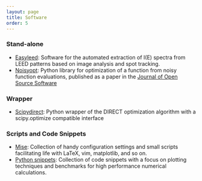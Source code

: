 ```yaml
---
layout: page
title: Software
order: 5
---
```


### Stand-alone

- [Easyleed](http://andim.github.io/easyleed/): Software for the automated extraction of I(E) spectra from LEED patterns based on image analysis and spot tracking.
- [Noisyopt](http://noisyopt.readthedocs.org/): Python library for optimization of a function from noisy function evaluations, published as a paper in the [Journal of Open Source Software](http://dx.doi.org/10.21105/joss.00258)

### Wrapper

- [Scipydirect](http://scipydirect.readthedocs.org/): Python wrapper of the DIRECT optimization algorithm with a scipy.optimize compatible interface

### Scripts and Code Snippets

- [Mise](https://github.com/andim/mise): Collection of handy configuration settings and small scripts facilitating life with LaTeX, vim, matplotlib, and so on. 
- [Python snippets](https://github.com/andim/pysnippets): Collection of code snippets with a focus on plotting techniques and benchmarks for high performance numerical calculations.

